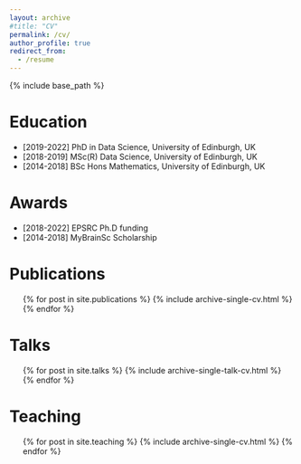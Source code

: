 ```yaml
---
layout: archive
#title: "CV"
permalink: /cv/
author_profile: true
redirect_from:
  - /resume
---
```


{% include base_path %}

Education
======
* [2019-2022] PhD in Data Science, University of Edinburgh, UK
* [2018-2019] MSc(R) Data Science, University of Edinburgh, UK
* [2014-2018] BSc Hons Mathematics, University of Edinburgh, UK

Awards
======
* [2018-2022] EPSRC Ph.D funding
* [2014-2018] MyBrainSc Scholarship

Publications
======
  <ul>{% for post in site.publications %}
    {% include archive-single-cv.html %}
  {% endfor %}</ul>
  
Talks
======
  <ul>{% for post in site.talks %}
    {% include archive-single-talk-cv.html %}
  {% endfor %}</ul>
  
Teaching
======
  <ul>{% for post in site.teaching %}
    {% include archive-single-cv.html %}
  {% endfor %}</ul>
  

